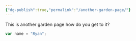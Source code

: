 ```yaml
---
{"dg-publish":true,"permalink":"/another-garden-page/"}
---
```



This is another garden page how do you get to it?
```js
var name = "Ryan";
```